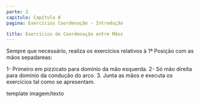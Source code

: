 ```yaml
---
parte: 2
capitulo: Capítulo 8
pagina: Exercícios Coordenação - Introdução

title: Exercícios de Coordenação entre Mãos
---
```


Sempre que necessário, realiza os exercícios relativos à 1ª Posição com as mãos sepadareas:

1- Primeiro em pizzicato para domínio da mão esquerda.
2- Só mão direita para domínio da condução do arco.
3. Junta as mãos e executa os exercícios tal como se apresentam.

template imagem/texto
